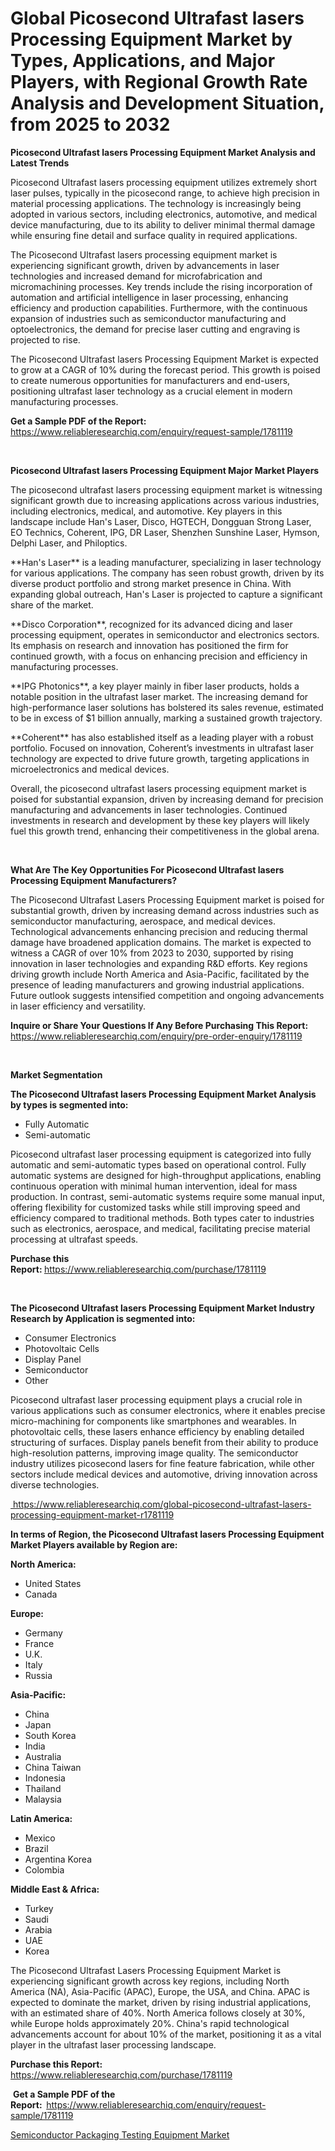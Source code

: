 <p><h1>Global Picosecond Ultrafast lasers Processing Equipment Market by Types, Applications, and Major Players, with Regional Growth Rate Analysis and Development Situation, from 2025 to 2032</h1></p><p><strong>Picosecond Ultrafast lasers Processing Equipment Market Analysis and Latest Trends</strong></p>
<p><p>Picosecond Ultrafast lasers processing equipment utilizes extremely short laser pulses, typically in the picosecond range, to achieve high precision in material processing applications. The technology is increasingly being adopted in various sectors, including electronics, automotive, and medical device manufacturing, due to its ability to deliver minimal thermal damage while ensuring fine detail and surface quality in required applications.</p><p>The Picosecond Ultrafast lasers processing equipment market is experiencing significant growth, driven by advancements in laser technologies and increased demand for microfabrication and micromachining processes. Key trends include the rising incorporation of automation and artificial intelligence in laser processing, enhancing efficiency and production capabilities. Furthermore, with the continuous expansion of industries such as semiconductor manufacturing and optoelectronics, the demand for precise laser cutting and engraving is projected to rise. </p><p>The Picosecond Ultrafast lasers Processing Equipment Market is expected to grow at a CAGR of 10% during the forecast period. This growth is poised to create numerous opportunities for manufacturers and end-users, positioning ultrafast laser technology as a crucial element in modern manufacturing processes.</p></p>
<p><strong>Get a Sample PDF of the Report:&nbsp;</strong> <a href="https://www.reliableresearchiq.com/enquiry/request-sample/1781119?utm_campaign=2927&utm_medium=2&utm_source=Github&utm_content=ia&utm_term=25032025&utm_id=picosecond-ultrafast-lasers-processing-equipment">https://www.reliableresearchiq.com/enquiry/request-sample/1781119</a></p>
<p>&nbsp;</p>
<p><strong>Picosecond Ultrafast lasers Processing Equipment Major Market Players</strong></p>
<p><p>The picosecond ultrafast lasers processing equipment market is witnessing significant growth due to increasing applications across various industries, including electronics, medical, and automotive. Key players in this landscape include Han's Laser, Disco, HGTECH, Dongguan Strong Laser, EO Technics, Coherent, IPG, DR Laser, Shenzhen Sunshine Laser, Hymson, Delphi Laser, and Philoptics.</p><p>**Han's Laser** is a leading manufacturer, specializing in laser technology for various applications. The company has seen robust growth, driven by its diverse product portfolio and strong market presence in China. With expanding global outreach, Han's Laser is projected to capture a significant share of the market.</p><p>**Disco Corporation**, recognized for its advanced dicing and laser processing equipment, operates in semiconductor and electronics sectors. Its emphasis on research and innovation has positioned the firm for continued growth, with a focus on enhancing precision and efficiency in manufacturing processes.</p><p>**IPG Photonics**, a key player mainly in fiber laser products, holds a notable position in the ultrafast laser market. The increasing demand for high-performance laser solutions has bolstered its sales revenue, estimated to be in excess of $1 billion annually, marking a sustained growth trajectory.</p><p>**Coherent** has also established itself as a leading player with a robust portfolio. Focused on innovation, Coherent’s investments in ultrafast laser technology are expected to drive future growth, targeting applications in microelectronics and medical devices.</p><p>Overall, the picosecond ultrafast lasers processing equipment market is poised for substantial expansion, driven by increasing demand for precision manufacturing and advancements in laser technologies. Continued investments in research and development by these key players will likely fuel this growth trend, enhancing their competitiveness in the global arena.</p></p>
<p>&nbsp;</p>
<p><strong>What Are The Key Opportunities For Picosecond Ultrafast lasers Processing Equipment Manufacturers?</strong></p>
<p><p>The Picosecond Ultrafast Lasers Processing Equipment market is poised for substantial growth, driven by increasing demand across industries such as semiconductor manufacturing, aerospace, and medical devices. Technological advancements enhancing precision and reducing thermal damage have broadened application domains. The market is expected to witness a CAGR of over 10% from 2023 to 2030, supported by rising innovation in laser technologies and expanding R&D efforts. Key regions driving growth include North America and Asia-Pacific, facilitated by the presence of leading manufacturers and growing industrial applications. Future outlook suggests intensified competition and ongoing advancements in laser efficiency and versatility.</p></p>
<p><strong>Inquire or Share Your Questions If Any Before Purchasing This Report:</strong> <a href="https://www.reliableresearchiq.com/enquiry/pre-order-enquiry/1781119?utm_campaign=2927&utm_medium=2&utm_source=Github&utm_content=ia&utm_term=25032025&utm_id=picosecond-ultrafast-lasers-processing-equipment">https://www.reliableresearchiq.com/enquiry/pre-order-enquiry/1781119</a></p>
<p>&nbsp;</p>
<p><strong>Market Segmentation</strong></p>
<p><strong>The Picosecond Ultrafast lasers Processing Equipment Market Analysis by types is segmented into:</strong></p>
<p><ul><li>Fully Automatic</li><li>Semi-automatic</li></ul></p>
<p><p>Picosecond ultrafast laser processing equipment is categorized into fully automatic and semi-automatic types based on operational control. Fully automatic systems are designed for high-throughput applications, enabling continuous operation with minimal human intervention, ideal for mass production. In contrast, semi-automatic systems require some manual input, offering flexibility for customized tasks while still improving speed and efficiency compared to traditional methods. Both types cater to industries such as electronics, aerospace, and medical, facilitating precise material processing at ultrafast speeds.</p></p>
<p><strong>Purchase this Report:&nbsp;</strong><a href="https://www.reliableresearchiq.com/purchase/1781119?utm_campaign=2927&utm_medium=2&utm_source=Github&utm_content=ia&utm_term=25032025&utm_id=picosecond-ultrafast-lasers-processing-equipment">https://www.reliableresearchiq.com/purchase/1781119</a></p>
<p>&nbsp;</p>
<p><strong>The Picosecond Ultrafast lasers Processing Equipment Market Industry Research by Application is segmented into:</strong></p>
<p><ul><li>Consumer Electronics</li><li>Photovoltaic Cells</li><li>Display Panel</li><li>Semiconductor</li><li>Other</li></ul></p>
<p><p>Picosecond ultrafast laser processing equipment plays a crucial role in various applications such as consumer electronics, where it enables precise micro-machining for components like smartphones and wearables. In photovoltaic cells, these lasers enhance efficiency by enabling detailed structuring of surfaces. Display panels benefit from their ability to produce high-resolution patterns, improving image quality. The semiconductor industry utilizes picosecond lasers for fine feature fabrication, while other sectors include medical devices and automotive, driving innovation across diverse technologies.</p></p>
<p><a href="https://www.reliableresearchiq.com/global-picosecond-ultrafast-lasers-processing-equipment-market-r1781119?utm_campaign=2927&utm_medium=2&utm_source=Github&utm_content=ia&utm_term=25032025&utm_id=picosecond-ultrafast-lasers-processing-equipment">&nbsp;https://www.reliableresearchiq.com/global-picosecond-ultrafast-lasers-processing-equipment-market-r1781119</a></p>
<p><strong>In terms of Region, the Picosecond Ultrafast lasers Processing Equipment Market Players available by Region are:</strong></p>
<p>
    <p> <strong> North America: </strong>
        <ul>
            <li>United States</li>
            <li>Canada</li>
        </ul>
        </p> 
    <p> <strong> Europe: </strong>
        <ul>
            <li>Germany</li>
            <li>France</li>
            <li>U.K.</li>
            <li>Italy</li>
            <li>Russia</li>
        </ul>
        </p> 
    <p> <strong> Asia-Pacific: </strong>
        <ul>
            <li>China</li>
            <li>Japan</li>
            <li>South Korea</li>
            <li>India</li>
            <li>Australia</li>
            <li>China Taiwan</li>
            <li>Indonesia</li>
            <li>Thailand</li>
            <li>Malaysia</li>
        </ul>
        </p> 
    <p> <strong> Latin America: </strong>
        <ul>
            <li>Mexico</li>
            <li>Brazil</li>
            <li>Argentina Korea</li>
            <li>Colombia</li>
        </ul>
        </p> 
    <p> <strong> Middle East & Africa: </strong>
        <ul>
            <li>Turkey</li>
            <li>Saudi</li>
            <li>Arabia</li>
            <li>UAE</li>
            <li>Korea</li>
        </ul>
    </p>
    </p>
<p><p>The Picosecond Ultrafast Lasers Processing Equipment Market is experiencing significant growth across key regions, including North America (NA), Asia-Pacific (APAC), Europe, the USA, and China. APAC is expected to dominate the market, driven by rising industrial applications, with an estimated share of 40%. North America follows closely at 30%, while Europe holds approximately 20%. China's rapid technological advancements account for about 10% of the market, positioning it as a vital player in the ultrafast laser processing landscape.</p></p>
<p><strong>Purchase this Report: </strong><a href="https://www.reliableresearchiq.com/purchase/1781119?utm_campaign=2927&utm_medium=2&utm_source=Github&utm_content=ia&utm_term=25032025&utm_id=picosecond-ultrafast-lasers-processing-equipment">https://www.reliableresearchiq.com/purchase/1781119</a></p>
<p>&nbsp;<strong>Get a Sample PDF of the Report:&nbsp;&nbsp;</strong><a href="https://www.reliableresearchiq.com/enquiry/request-sample/1781119?utm_campaign=2927&utm_medium=2&utm_source=Github&utm_content=ia&utm_term=25032025&utm_id=picosecond-ultrafast-lasers-processing-equipment">https://www.reliableresearchiq.com/enquiry/request-sample/1781119</a></p>
<p><strong></strong></p>
<p><p><a href="https://github.com/sapsaidamary/Market-Research-Report-List-1/blob/main/semiconductor-packaging-testing-equipment-market.md?utm_campaign=2927&utm_medium=2&utm_source=Github&utm_content=ia&utm_term=25032025&utm_id=picosecond-ultrafast-lasers-processing-equipment">Semiconductor Packaging Testing Equipment Market</a></p></p>